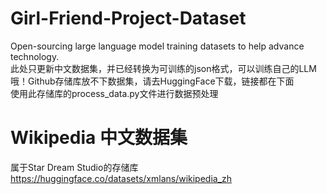 # Girl-Friend-Project-Dataset
Open-sourcing large language model training datasets to help advance technology. <br>
此处只更新中文数据集，并已经转换为可训练的json格式，可以训练自己的LLM哦！Github存储库放不下数据集，请去HuggingFace下载，链接都在下面 <br>
使用此存储库的process_data.py文件进行数据预处理
# Wikipedia 中文数据集
属于Star Dream Studio的存储库 https://huggingface.co/datasets/xmlans/wikipedia_zh <br>
